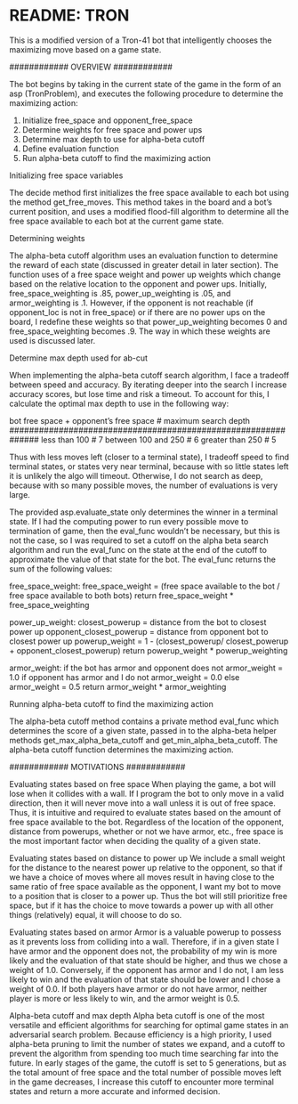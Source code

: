 # README: TRON

This is a modified version of a Tron-41 bot that intelligently chooses the maximizing move based on a game state. 


 ############  OVERVIEW  ############


The bot begins by taking in the current state of the game in the form of an asp (TronProblem), and executes the following procedure to determine the maximizing action:

1. Initialize free_space and opponent_free_space
2. Determine weights for free space and power ups
3. Determine max depth to use for alpha-beta cutoff
4. Define evaluation function
5. Run alpha-beta cutoff to find the maximizing action


Initializing free space variables

The decide method first initializes the free space available to each bot using the method get_free_moves. This method takes in the board and a bot’s current position, and uses a modified flood-fill algorithm to determine all the free space available to each bot at the current game state.


Determining weights

The alpha-beta cutoff algorithm uses an evaluation function to determine the reward of each state (discussed in greater detail in later section). The function uses of a free space weight and power up weights which change based on the relative location to the opponent and power ups. Initially, free_space_weighting is .85, power_up_weighting is .05, and armor_weighting is .1. However, if the opponent is not reachable (if opponent_loc is not in free_space) or if there are no power ups on the board, I redefine these weights so that power_up_weighting becomes 0 and free_space_weighting becomes .9. The way in which these weights are used is discussed later.


Determine max depth used for ab-cut

When implementing the alpha-beta cutoff search algorithm, I face a tradeoff between speed and accuracy. By iterating deeper into the search I increase accuracy scores, but lose time and risk a timeout. To account for this, I calculate the optimal max depth to use in the following way:
                                        
bot free space + opponent’s free space  #  maximum search depth
##############################################################
less than 100                           #   7
between 100 and 250                     #   6
greater than 250                        #   5

Thus with less moves left (closer to a terminal state), I tradeoff speed to find terminal states, or states very near terminal, because with so little states left it is unlikely the algo will timeout. Otherwise, I do not search as deep, because with so many possible moves, the number of evaluations is very large.

The provided asp.evaluate_state only determines the winner in a terminal state. If I had the computing power to run every possible move to termination of game, then the eval_func wouldn’t be necessary, but this is not the case, so I was required to set a cutoff on the alpha beta search algorithm and run the eval_func on the state at the end of the cutoff to approximate the value of that state for the bot. The eval_func returns the sum of the following values:

free_space_weight: 
  free_space_weight = (free space available to the bot / free space available to both bots)
  return free_space_weight * free_space_weighting

power_up_weight:
  closest_powerup = distance from the bot to closest power up
  opponent_closest_powerup = distance from opponent bot to closest power up
  powerup_weight = 1 - (closest_powerup/ closest_powerup + opponent_closest_powerup)
  return powerup_weight * powerup_weighting

armor_weight:
	if the bot has armor and opponent does not
		armor_weight = 1.0
	if opponent has armor and I do not
		armor_weight = 0.0
	else
		armor_weight = 0.5
	return armor_weight * armor_weighting


Running alpha-beta cutoff to find the maximizing action

The alpha-beta cutoff method contains a private method eval_func which determines the score of a given state, passed in to the alpha-beta helper methods get_max_alpha_beta_cutoff and get_min_alpha_beta_cutoff. The alpha-beta cutoff function determines the maximizing action.

############  MOTIVATIONS  ############

Evaluating states based on free space
When playing the game, a bot will lose when it collides with a wall. If I program the bot to only move in a valid direction, then it will never move into a wall unless it is out of free space. Thus, it is intuitive and required to evaluate states based on the amount of free space available to the bot. Regardless of the location of the opponent, distance from powerups, whether or not we have armor, etc., free space is the most important factor when deciding the quality of a given state.

Evaluating states based on distance to power up
We include a small weight for the distance to the nearest power up relative to the opponent, so that if we have a choice of moves where all moves result in having close to the same ratio of free space available as the opponent, I want my bot to move to a position that is closer to a power up. Thus the bot will still prioritize free space, but if it has the choice to move towards a power up with all other things (relatively) equal, it will choose to do so.

Evaluating states based on armor
Armor is a valuable powerup to possess as it prevents loss from colliding into a wall. Therefore, if in a given state I have armor and the opponent does not, the probability of my win is more likely and the evaluation of that state should be higher, and thus we chose a weight of 1.0. Conversely, if the opponent has armor and I do not, I am less likely to win and the evaluation of that state should be lower and I chose a weight of 0.0. If both players have armor or do not have armor, neither player is more or less likely to win, and the armor weight is 0.5.

Alpha-beta cutoff and max depth
Alpha beta cutoff is one of the most versatile and efficient algorithms for searching for optimal game states in an adversarial search problem. Because efficiency is a high priority, I used alpha-beta pruning to limit the number of states we expand, and a cutoff to prevent the algorithm from spending too much time searching far into the future. In early stages of the game, the cutoff is set to 5 generations, but as the total amount of free space and the total number of possible moves left in the game decreases, I increase this cutoff to encounter more terminal states and return a more accurate and informed decision.
